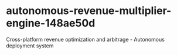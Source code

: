 # autonomous-revenue-multiplier-engine-148ae50d
Cross-platform revenue optimization and arbitrage - Autonomous deployment system
